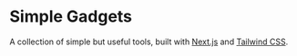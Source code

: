 # Simple Gadgets

A collection of simple but useful tools, built with [Next.js](https://nextjs.org) and [Tailwind CSS](https://tailwindcss.com).